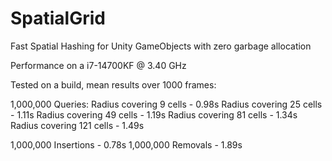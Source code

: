 # SpatialGrid
Fast Spatial Hashing for Unity GameObjects with zero garbage allocation

Performance on a i7-14700KF @ 3.40 GHz

Tested on a build, mean results over 1000 frames:

1,000,000 Queries:
	Radius covering 9 cells - 0.98s
	Radius covering 25 cells - 1.11s
	Radius covering 49 cells - 1.19s
	Radius covering 81 cells - 1.34s
	Radius covering 121 cells - 1.49s
	
1,000,000 Insertions - 0.78s
1,000,000 Removals - 1.89s
